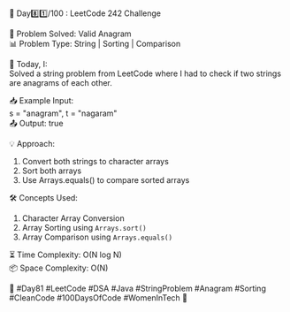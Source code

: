 🚀 Day8️⃣1️⃣/100 : LeetCode 242 Challenge 

🧩 Problem Solved: Valid Anagram  
📊 Problem Type: String | Sorting | Comparison  

📝 Today, I:  
Solved a string problem from LeetCode where I had to check if two strings are anagrams of each other.

📥 Example Input:  
s = "anagram", t = "nagaram"  
📤 Output: true  

💡 Approach:  
1. Convert both strings to character arrays  
2. Sort both arrays  
3. Use Arrays.equals() to compare sorted arrays  

🛠️ Concepts Used:  
1. Character Array Conversion  
2. Array Sorting using `Arrays.sort()`  
3. Array Comparison using `Arrays.equals()`  

⏳ Time Complexity: O(N log N)  
📦 Space Complexity: O(N)  

🌱 #Day81 #LeetCode #DSA #Java #StringProblem #Anagram #Sorting #CleanCode #100DaysOfCode #WomenInTech 🚀
